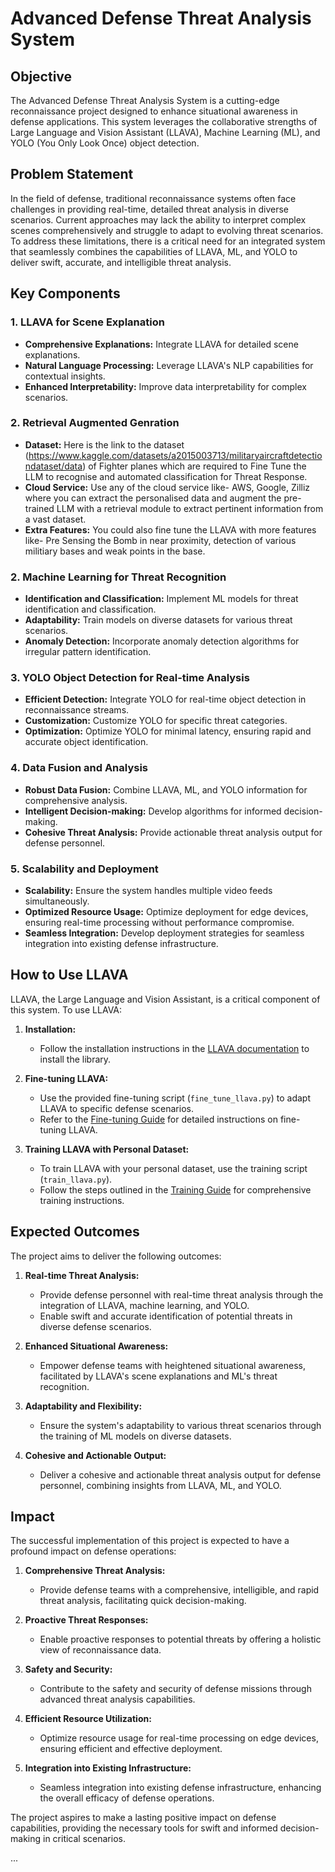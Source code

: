 # Advanced Defense Threat Analysis System

## Objective

The Advanced Defense Threat Analysis System is a cutting-edge reconnaissance project designed to enhance situational awareness in defense applications. This system leverages the collaborative strengths of Large Language and Vision Assistant (LLAVA), Machine Learning (ML), and YOLO (You Only Look Once) object detection.

## Problem Statement

In the field of defense, traditional reconnaissance systems often face challenges in providing real-time, detailed threat analysis in diverse scenarios. Current approaches may lack the ability to interpret complex scenes comprehensively and struggle to adapt to evolving threat scenarios. To address these limitations, there is a critical need for an integrated system that seamlessly combines the capabilities of LLAVA, ML, and YOLO to deliver swift, accurate, and intelligible threat analysis.

## Key Components

### 1. LLAVA for Scene Explanation

- **Comprehensive Explanations:** Integrate LLAVA for detailed scene explanations.
- **Natural Language Processing:** Leverage LLAVA's NLP capabilities for contextual insights.
- **Enhanced Interpretability:** Improve data interpretability for complex scenarios.

### 2. Retrieval Augmented Genration
- **Dataset:** Here is the link to the dataset (https://www.kaggle.com/datasets/a2015003713/militaryaircraftdetectiondataset/data) of Fighter planes which are required to Fine Tune the LLM to recognise and automated classification for Threat Response.
- **Cloud Service:** Use any of the cloud service like- AWS, Google, Zilliz where you can extract the personalised data and augment the pre-trained LLM with a retrieval module to extract pertinent information from a vast dataset.
- **Extra Features:** You could also fine tune the LLAVA with more features like- Pre Sensing the Bomb in near proximity, detection of various militiary bases and weak points in the base. 

### 2. Machine Learning for Threat Recognition

- **Identification and Classification:** Implement ML models for threat identification and classification.
- **Adaptability:** Train models on diverse datasets for various threat scenarios.
- **Anomaly Detection:** Incorporate anomaly detection algorithms for irregular pattern identification.

### 3. YOLO Object Detection for Real-time Analysis

- **Efficient Detection:** Integrate YOLO for real-time object detection in reconnaissance streams.
- **Customization:** Customize YOLO for specific threat categories.
- **Optimization:** Optimize YOLO for minimal latency, ensuring rapid and accurate object identification.

### 4. Data Fusion and Analysis

- **Robust Data Fusion:** Combine LLAVA, ML, and YOLO information for comprehensive analysis.
- **Intelligent Decision-making:** Develop algorithms for informed decision-making.
- **Cohesive Threat Analysis:** Provide actionable threat analysis output for defense personnel.

### 5. Scalability and Deployment

- **Scalability:** Ensure the system handles multiple video feeds simultaneously.
- **Optimized Resource Usage:** Optimize deployment for edge devices, ensuring real-time processing without performance compromise.
- **Seamless Integration:** Develop deployment strategies for seamless integration into existing defense infrastructure.

## How to Use LLAVA

LLAVA, the Large Language and Vision Assistant, is a critical component of this system. To use LLAVA:

1. **Installation:**
   - Follow the installation instructions in the [LLAVA documentation](https://llava-docs.example.com) to install the library.

2. **Fine-tuning LLAVA:**
   - Use the provided fine-tuning script (`fine_tune_llava.py`) to adapt LLAVA to specific defense scenarios.
   - Refer to the [Fine-tuning Guide](https://llava-vl.github.io/) for detailed instructions on fine-tuning LLAVA.

3. **Training LLAVA with Personal Dataset:**
   - To train LLAVA with your personal dataset, use the training script (`train_llava.py`).
   - Follow the steps outlined in the [Training Guide](https://github.com/haotian-liu/LLaVA) for comprehensive training instructions.

## Expected Outcomes

The project aims to deliver the following outcomes:

1. **Real-time Threat Analysis:**
   - Provide defense personnel with real-time threat analysis through the integration of LLAVA, machine learning, and YOLO.
   - Enable swift and accurate identification of potential threats in diverse defense scenarios.

2. **Enhanced Situational Awareness:**
   - Empower defense teams with heightened situational awareness, facilitated by LLAVA's scene explanations and ML's threat recognition.

3. **Adaptability and Flexibility:**
   - Ensure the system's adaptability to various threat scenarios through the training of ML models on diverse datasets.

4. **Cohesive and Actionable Output:**
   - Deliver a cohesive and actionable threat analysis output for defense personnel, combining insights from LLAVA, ML, and YOLO.

## Impact

The successful implementation of this project is expected to have a profound impact on defense operations:

1. **Comprehensive Threat Analysis:**
   - Provide defense teams with a comprehensive, intelligible, and rapid threat analysis, facilitating quick decision-making.

2. **Proactive Threat Responses:**
   - Enable proactive responses to potential threats by offering a holistic view of reconnaissance data.

3. **Safety and Security:**
   - Contribute to the safety and security of defense missions through advanced threat analysis capabilities.

4. **Efficient Resource Utilization:**
   - Optimize resource usage for real-time processing on edge devices, ensuring efficient and effective deployment.

5. **Integration into Existing Infrastructure:**
   - Seamless integration into existing defense infrastructure, enhancing the overall efficacy of defense operations.

The project aspires to make a lasting positive impact on defense capabilities, providing the necessary tools for swift and informed decision-making in critical scenarios.

...
